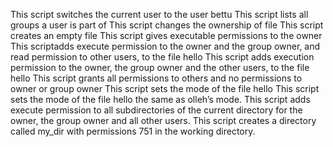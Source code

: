 This script switches the current user to the user bettu
This script lists all groups a user is part of
This script changes the ownership of file
This script creates an empty file
This script gives executable permissions to the owner
This scriptadds execute permission to the owner and the group owner, and read permission to other users, to the file hello
This script adds execution permission to the owner, the group owner and the other users, to the file hello
This script grants all permissions to others and no permissions to owner or group owner
This script sets the mode of the file hello
This script sets the mode of the file hello the same as olleh’s mode.
This script adds execute permission to all subdirectories of the current directory for the owner, the group owner and all other users.
This script creates a directory called my_dir with permissions 751 in the working directory.

